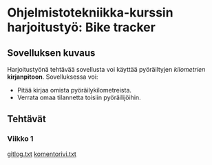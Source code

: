 # Ohjelmistotekniikka-kurssin harjoitustyö: Bike tracker

## Sovelluksen kuvaus

Harjoitustyönä tehtävää sovellusta voi käyttää pyöräiltyjen _kilometrien_ __kirjanpitoon__. Sovelluksessa voi:

* Pitää kirjaa omista pyöräilykilometreista.
* Verrata omaa tilannetta toisiin pyöräilijöihin.

## Tehtävät

### Viikko 1

[gitlog.txt](https://github.com/tsalohei/bike-tracker/blob/master/laskarit/viikko1/gitlog.txt)
[komentorivi.txt](https://github.com/tsalohei/bike-tracker/blob/master/laskarit/viikko1/komentorivi.txt)
